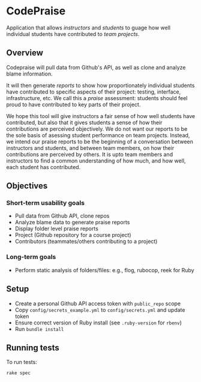 # CodePraise

Application that allows *instructors* and *students* to guage how well individual students have contributed to *team projects*.

## Overview

Codepraise will pull data from Github's API, as well as clone and analyze blame information.

It will then generate *reports* to show how proportionately individual students have contributed to specific aspects of their project: testing, interface, infrastructure, etc. We call this a *praise* assessment: students should feel proud to have contributed to key parts of their project.

We hope this tool will give instructors a fair sense of how well students have contributed, but also that it gives students a sense of how their contributions are perceived objectively. We do not want our reports to be the sole basis of asessing student performance on team projects. Instead, we intend our praise reports to be the beginning of a conversation between instructors and students, and between team members, on how their contributions are perceived by others. It is upto team members and instructors to find a common understanding of how much, and how well, each student has contributed.

## Objectives

### Short-term usability goals

- Pull data from Github API, clone repos
- Analyze blame data to generate praise reports
- Display folder level praise reports
- Project (Github repository for a course project)
- Contributors (teammates/others contributing to a project)

### Long-term goals

- Perform static analysis of folders/files: e.g., flog, rubocop, reek for Ruby

## Setup

- Create a personal Github API access token with `public_repo` scope
- Copy `config/secrets_example.yml` to `config/secrets.yml` and update token
- Ensure correct version of Ruby install (see `.ruby-version` for `rbenv`)
- Run `bundle install`

## Running tests

To run tests:

```shell
rake spec
```

